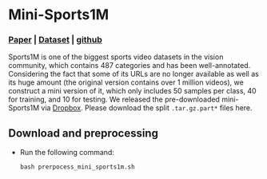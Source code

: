 # Mini-Sports1M

### [Paper](https://cs.stanford.edu/people/karpathy/deepvideo/deepvideo_cvpr2014.pdf) | [Dataset](https://cs.stanford.edu/people/karpathy/deepvideo/) | [github](https://github.com/gtoderici/sports-1m-dataset/)


Sports1M is one of the biggest sports video datasets in the vision community, which contains 487 categories and has been well-annotated. Considering the fact that some of its URLs are no longer available as well as its huge amount (the original version contains over 1 million videos), we construct a mini version of it, which only includes 50 samples per class, 40 for training, and 10 for testing. We released the pre-downloaded mini-Sports1M via [Dropbox](https://www.dropbox.com/scl/fo/6j05er1hlxndt1z9h3t4q/h?dl=0&rlkey=mzk5tlyx87e5gfbi4qcgtmv3e). Please download the split `.tar.gz.part*` files here.

## Download and preprocessing

- Run the following command: 
    ```
    bash prerpocess_mini_sports1m.sh
    ```